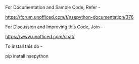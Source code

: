 For Documentation and Sample Code, Refer -

https://forum.unofficed.com/t/nsepython-documentation/376

For Discussion and Improving this Code, Join -

https://www.unofficed.com/chat/

To install this do -

pip install nsepython
